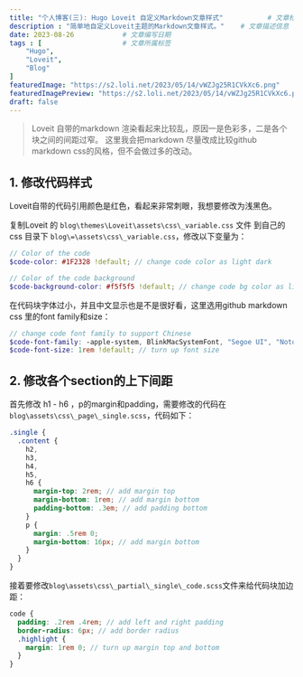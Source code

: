 ```yaml
---
title: "个人博客(三): Hugo Loveit 自定义Markdown文章样式"           # 文章标题
description : "简单地自定义Loveit主题的Markdown文章样式。"    # 文章描述信息
date: 2023-08-26            # 文章编写日期
tags : [                    # 文章所属标签
    "Hugo",
    "Loveit",
    "Blog"
]
featuredImage: "https://s2.loli.net/2023/05/14/vWZJg25R1CVkXc6.png"
featuredImagePreview: "https://s2.loli.net/2023/05/14/vWZJg25R1CVkXc6.png"
draft: false
---
```

<!--more-->


> Loveit 自带的markdown 渲染看起来比较乱，原因一是色彩多，二是各个块之间的间距过窄。 这里我会把markdown 尽量改成比较github markdown css的风格，但不会做过多的改动。

## 1. 修改代码样式
Loveit自带的代码引用颜色是红色，看起来非常刺眼，我想要修改为浅黑色。

复制Loveit 的 `blog\themes\Loveit\assets\css\_variable.css` 文件 到自己的css 目录下 `blog\=\assets\css\_variable.css`，修改以下变量为：
```scss
// Color of the code
$code-color: #1F2328 !default; // change code color as light dark

// Color of the code background
$code-background-color: #f5f5f5 !default; // change code bg color as light grey
```
在代码块字体过小，并且中文显示也是不是很好看，这里选用github markdown css 里的font family和size：
```scss
// change code font family to support Chinese
$code-font-family: -apple-system, BlinkMacSystemFont, "Segoe UI", "Noto Sans", Helvetica, Arial, sans-serif, "Apple Color Emoji", "Segoe UI Emoji" !default;
$code-font-size: 1rem !default; // turn up font size
```

## 2. 修改各个section的上下间距
首先修改 h1 - h6 ，p的margin和padding，需要修改的代码在`blog\assets\css\_page\_single.scss`，代码如下：
```scss
.single {
  .content {
    h2,
    h3,
    h4,
    h5,
    h6 {
      margin-top: 2rem; // add margin top
      margin-bottom: 1rem; // add margin bottom
      padding-bottom: .3em; // add padding bottom   
    }
    p {
      margin: .5rem 0;
      margin-bottom: 16px; // add margin bottom
    }
  }
}
```

接着要修改`blog\assets\css\_partial\_single\_code.scss`文件来给代码块加边距：
```scss
code {
  padding: .2rem .4rem; // add left and right padding
  border-radius: 6px; // add border radius
  .highlight {
    margin: 1rem 0; // turn up margin top and bottom    
  }
}
```
